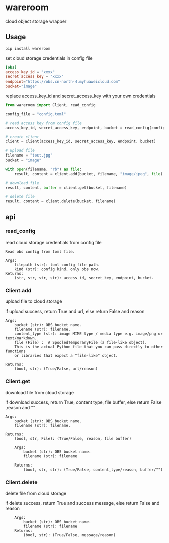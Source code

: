 # wareroom
cloud object storage wrapper

## Usage
```bash
pip install wareroom
```

set cloud storage credentials in config file
```toml
[obs]
access_key_id = "xxxx"
secret_access_key = "xxxx"
endpoint="https://obs.cn-north-4.myhuaweicloud.com"
bucket="image"
```
replace access_key_id and secret_access_key with your own credentials


```python
from wareroom import Client, read_config

config_file = "config.toml"

# read access key from config file
access_key_id, secret_access_key, endpoint, bucket = read_config(config_file)

# create client
client = Client(access_key_id, secret_access_key, endpoint, bucket)

# upload file
filename = "test.jpg"
bucket = "image"

with open(filename, "rb") as file:
    result, content = client.add(bucket, filename, "image/jpeg", file)

# download file
result, content, buffer = client.get(bucket, filename)

# delete file
result, content = client.delete(bucket, filename)
```

## api

### read_config
read cloud storage credentials from config file

    Read obs config from toml file.

    Args:
        filepath (str): toml config file path.
        kind (str): config kind, only obs now.
    Returns:
        (str, str, str, str): access_id, secret_key, endpoint, bucket.

### Client.add
upload file to cloud storage

if upload success, return True and url, else return False and reason

    Args:
        bucket (str): OBS bucket name.
        filename (str): filename.
        content_type (str): image MIME type / media type e.g. image/png or text/markdown.
        file (File) :  A SpooledTemporaryFile (a file-like object).
        This is the actual Python file that you can pass directly to other functions
        or libraries that expect a "file-like" object.

    Returns:
        (bool, str): (True/False, url/reason)


### Client.get
download file from cloud storage

if download success, return True, content type, file buffer, 
else return False ,reason and ""

    Args:
        bucket (str): OBS bucket name.
        filename (str): filename.

    Returns:
        (bool, str, File): (True/False, reason, file buffer)

        Args:
            bucket (str): OBS bucket name.
            filename (str): filename
        
        Returns:
            (bool, str, str): (True/False, content_type/reason, buffer/"")


### Client.delete
delete file from cloud storage

if delete success, return True and success message, else return False and reason

        Args:
            bucket (str): OBS bucket name.
            filename (str): filename
        Returns:
            (bool, str): (True/False, message/reason)


